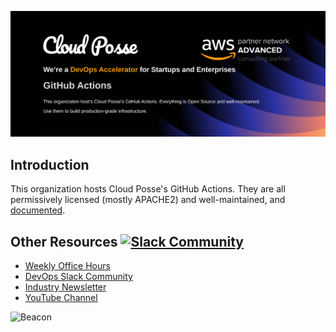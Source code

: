 [![Banner][banner]](https://cpco.io/homepage)

## Introduction

This organization hosts Cloud Posse's GitHub Actions. They are all permissively licensed (mostly APACHE2) and well-maintained, and [documented](https://docs.cloudposse.com/github-actions/).

## Other Resources [![Slack Community](https://slack.cloudposse.com/badge.svg)](https://slack.cloudposse.com)
* [Weekly Office Hours](https://cloudposse.com/office-hours/)
* [DevOps Slack Community](https://cloudposse.com/slack/)
* [Industry Newsletter](https://cloudposse.com/newsletter/)
* [YouTube Channel](https://www.youtube.com/playlist?list=PLhRztDM6Uvne8MUuwXrv2truMl6gVZ0D8)

![Beacon][beacon]

  [banner]: banner/image.png?raw=true
  [beacon]: https://ga-beacon.cloudposse.com/UA-76589703-4/cloudposse/.github?pixel&cs=github&cm=readme&an=.github

